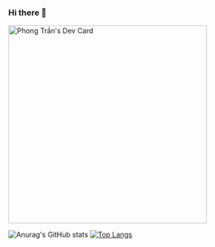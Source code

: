 ### Hi there 👋

<a href="https://app.daily.dev/tanphongtr"><img src="https://api.daily.dev/devcards/5da07b88762c4d63996eacf5dfd18af3.png?r=shg" width="400" alt="Phong Trần's Dev Card"/></a>


<!--
**tanphongtr/tanphongtr** is a ✨ _special_ ✨ repository because its `README.md` (this file) appears on your GitHub profile.

Here are some ideas to get you started:

- 🔭 I’m currently working on ...
- 🌱 I’m currently learning ...
- 👯 I’m looking to collaborate on ...
- 🤔 I’m looking for help with ...
- 💬 Ask me about ...
- 📫 How to reach me: ...
- 😄 Pronouns: ...
- ⚡ Fun fact: ...
-->

![Anurag's GitHub stats](https://github-readme-stats.vercel.app/api?username=tanphongtr&show_icons=true&theme=default#gh-light-mode-only)
[![Top Langs](https://github-readme-stats.vercel.app/api/top-langs/?username=tanphongtr&layout=compact&hide=html,css,javascript,typescript,shell)](https://github.com/tanphongtr/)

